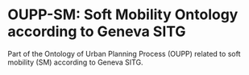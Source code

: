 # OUPP-SM: Soft Mobility Ontology according to Geneva SITG

Part of the Ontology of Urban Planning Process (OUPP) related to soft mobility (SM) according to Geneva SITG.